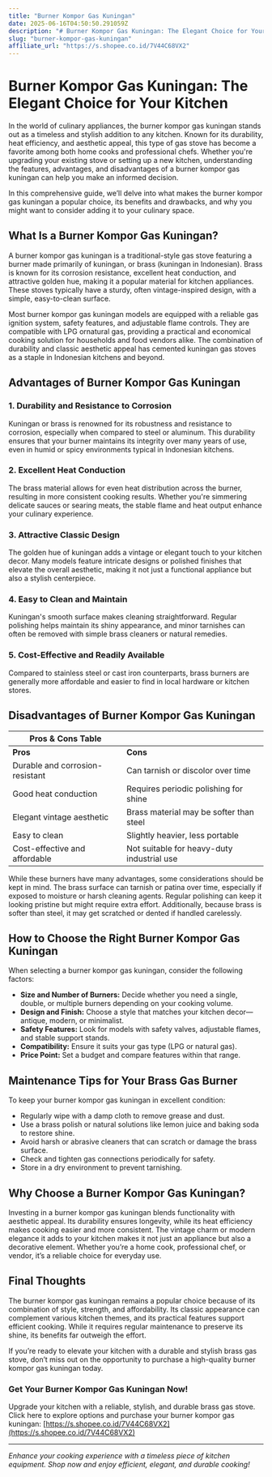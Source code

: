 ```yaml
---
title: "Burner Kompor Gas Kuningan"
date: 2025-06-16T04:50:50.291059Z
description: "# Burner Kompor Gas Kuningan: The Elegant Choice for Your Kitchen..."
slug: "burner-kompor-gas-kuningan"
affiliate_url: "https://s.shopee.co.id/7V44C68VX2"
---
```

# Burner Kompor Gas Kuningan: The Elegant Choice for Your Kitchen

In the world of culinary appliances, the burner kompor gas kuningan stands out as a timeless and stylish addition to any kitchen. Known for its durability, heat efficiency, and aesthetic appeal, this type of gas stove has become a favorite among both home cooks and professional chefs. Whether you're upgrading your existing stove or setting up a new kitchen, understanding the features, advantages, and disadvantages of a burner kompor gas kuningan can help you make an informed decision.

In this comprehensive guide, we’ll delve into what makes the burner kompor gas kuningan a popular choice, its benefits and drawbacks, and why you might want to consider adding it to your culinary space.

## What Is a Burner Kompor Gas Kuningan?

A burner kompor gas kuningan is a traditional-style gas stove featuring a burner made primarily of kuningan, or brass (kuningan in Indonesian). Brass is known for its corrosion resistance, excellent heat conduction, and attractive golden hue, making it a popular material for kitchen appliances. These stoves typically have a sturdy, often vintage-inspired design, with a simple, easy-to-clean surface.

Most burner kompor gas kuningan models are equipped with a reliable gas ignition system, safety features, and adjustable flame controls. They are compatible with LPG ornatural gas, providing a practical and economical cooking solution for households and food vendors alike. The combination of durability and classic aesthetic appeal has cemented kuningan gas stoves as a staple in Indonesian kitchens and beyond.

## Advantages of Burner Kompor Gas Kuningan

### 1. Durability and Resistance to Corrosion  
Kuningan or brass is renowned for its robustness and resistance to corrosion, especially when compared to steel or aluminum. This durability ensures that your burner maintains its integrity over many years of use, even in humid or spicy environments typical in Indonesian kitchens.

### 2. Excellent Heat Conduction  
The brass material allows for even heat distribution across the burner, resulting in more consistent cooking results. Whether you're simmering delicate sauces or searing meats, the stable flame and heat output enhance your culinary experience.

### 3. Attractive Classic Design  
The golden hue of kuningan adds a vintage or elegant touch to your kitchen decor. Many models feature intricate designs or polished finishes that elevate the overall aesthetic, making it not just a functional appliance but also a stylish centerpiece.

### 4. Easy to Clean and Maintain  
Kuningan's smooth surface makes cleaning straightforward. Regular polishing helps maintain its shiny appearance, and minor tarnishes can often be removed with simple brass cleaners or natural remedies.

### 5. Cost-Effective and Readily Available  
Compared to stainless steel or cast iron counterparts, brass burners are generally more affordable and easier to find in local hardware or kitchen stores.

## Disadvantages of Burner Kompor Gas Kuningan

| **Pros & Cons Table**              |                                              |
|-----------------------------------|----------------------------------------------|
| **Pros**                        | **Cons**                                      |
| Durable and corrosion-resistant | Can tarnish or discolor over time           |
| Good heat conduction           | Requires periodic polishing for shine      |
| Elegant vintage aesthetic      | Brass material may be softer than steel     |
| Easy to clean                  | Slightly heavier, less portable             |
| Cost-effective and affordable | Not suitable for heavy-duty industrial use |

While these burners have many advantages, some considerations should be kept in mind. The brass surface can tarnish or patina over time, especially if exposed to moisture or harsh cleaning agents. Regular polishing can keep it looking pristine but might require extra effort. Additionally, because brass is softer than steel, it may get scratched or dented if handled carelessly.

## How to Choose the Right Burner Kompor Gas Kuningan

When selecting a burner kompor gas kuningan, consider the following factors:

- **Size and Number of Burners:** Decide whether you need a single, double, or multiple burners depending on your cooking volume.
- **Design and Finish:** Choose a style that matches your kitchen decor—antique, modern, or minimalist.
- **Safety Features:** Look for models with safety valves, adjustable flames, and stable support stands.
- **Compatibility:** Ensure it suits your gas type (LPG or natural gas).
- **Price Point:** Set a budget and compare features within that range.

## Maintenance Tips for Your Brass Gas Burner

To keep your burner kompor gas kuningan in excellent condition:

- Regularly wipe with a damp cloth to remove grease and dust.
- Use a brass polish or natural solutions like lemon juice and baking soda to restore shine.
- Avoid harsh or abrasive cleaners that can scratch or damage the brass surface.
- Check and tighten gas connections periodically for safety.
- Store in a dry environment to prevent tarnishing.

## Why Choose a Burner Kompor Gas Kuningan?

Investing in a burner kompor gas kuningan blends functionality with aesthetic appeal. Its durability ensures longevity, while its heat efficiency makes cooking easier and more consistent. The vintage charm or modern elegance it adds to your kitchen makes it not just an appliance but also a decorative element. Whether you’re a home cook, professional chef, or vendor, it’s a reliable choice for everyday use.

## Final Thoughts

The burner kompor gas kuningan remains a popular choice because of its combination of style, strength, and affordability. Its classic appearance can complement various kitchen themes, and its practical features support efficient cooking. While it requires regular maintenance to preserve its shine, its benefits far outweigh the effort.

If you’re ready to elevate your kitchen with a durable and stylish brass gas stove, don’t miss out on the opportunity to purchase a high-quality burner kompor gas kuningan today.

### Get Your Burner Kompor Gas Kuningan Now!

Upgrade your kitchen with a reliable, stylish, and durable brass gas stove. Click here to explore options and purchase your burner kompor gas kuningan: [https://s.shopee.co.id/7V44C68VX2](https://s.shopee.co.id/7V44C68VX2)

---

*Enhance your cooking experience with a timeless piece of kitchen equipment. Shop now and enjoy efficient, elegant, and durable cooking!*